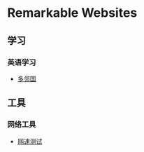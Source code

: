 # Remarkable Websites
## 学习
### 英语学习
- [多邻国](http://www.duolingo.cn/)

## 工具
### 网络工具
- [网速测试](https://fast.com)
